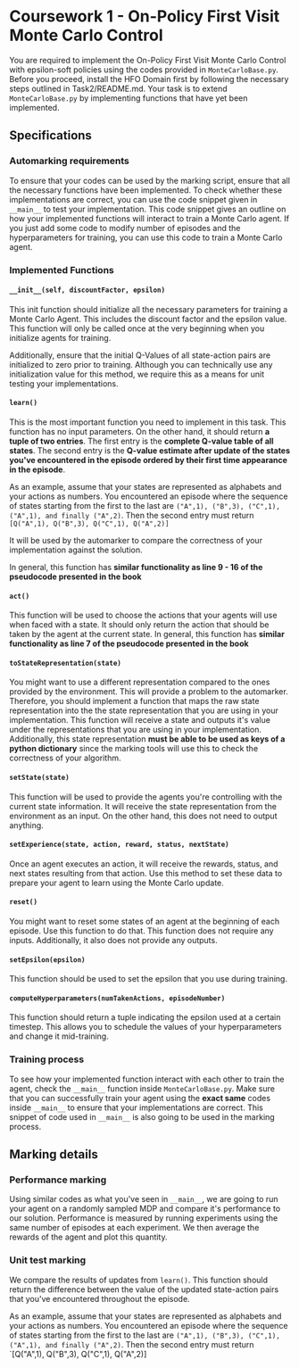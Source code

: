 # Coursework 1 - On-Policy First Visit Monte Carlo Control

You are required to implement the On-Policy First Visit Monte Carlo Control with epsilon-soft policies using the codes provided in `MonteCarloBase.py`. Before you proceed, install the HFO Domain first by following the necessary steps outlined in Task2/README.md. Your task is to extend `MonteCarloBase.py` by implementing functions that have yet been implemented.

## Specifications
### Automarking requirements
To ensure that your codes can be used by the marking script, ensure that all the necessary functions have been implemented. To check whether these implementations are correct, you can use the code snippet given in `__main__` to test your implementation. This code snippet gives an outline on how your implemented functions will interact to train a Monte Carlo agent. If you just add some code to modify number of episodes and the hyperparameters for training, you can use this code to train a Monte Carlo agent.

### Implemented Functions
#### `__init__(self, discountFactor, epsilon)`
This init function should initialize all the necessary parameters for training a Monte Carlo Agent. This includes the discount factor and the epsilon value. This function will only be called once at the very beginning when you initialize agents for training.

Additionally, ensure that the initial Q-Values of all state-action pairs are initialized to zero prior to training. Although you can technically use any initialization value for this method, we require this as a means for unit testing your implementations.

#### `learn()`
This is the most important function you need to implement in this task. This function has no input parameters. On the other hand, it should return **a tuple of two entries**. The first entry is the **complete Q-value table of all states**. The second entry is the **Q-value estimate after update of the states you've encountered in the episode ordered by their first time appearance in the episode**.

As an example, assume that your states are represented as alphabets and your actions as numbers. You encountered an episode where the sequence of states starting from the first to the last are `("A",1), ("B",3), ("C",1), ("A",1), and finally ("A",2)`. Then the second entry must return `[Q("A",1), Q("B",3), Q("C",1), Q("A",2)]`

It will be used by the automarker to compare the correctness of your implementation against the solution. 

In general, this function has **similar functionality as line 9 - 16 of the pseudocode presented in the book** 

#### `act()`
This function will be used to choose the actions that your agents will use when faced with a state. It should only return the action that should be taken by the agent at the current state. In general, this function has **similar functionality as line 7 of the pseudocode presented in the book** 

#### `toStateRepresentation(state)`
You might want to use a different representation compared to the ones provided by the environment. This will provide a problem to the automarker. Therefore, you should implement a function that maps the raw state representation into the the state representation that you are using in your implementation. This function will receive a state and outputs it's value under the representations that you are using in your implementation.  Additionally, this state representation **must be able to be used as keys of a python dictionary** since the marking tools will use this to check the correctness of your algorithm. 

#### `setState(state)`
This function will be used to provide the agents you're controlling with the current state information. It will receive the state representation from the environment as an input. On the other hand, this does not need to output anything.

#### `setExperience(state, action, reward, status, nextState)`
Once an agent executes an action, it will receive the rewards, status, and next states resulting from that action. Use this method to set these data to prepare your agent to learn using the Monte Carlo update.

#### `reset()`
You might want to reset some states of an agent at the beginning of each episode. Use this function to do that. This function does not require any inputs. Additionally, it also does not provide any outputs.

#### `setEpsilon(epsilon)`
This function should be used to set the epsilon that you use during training. 

#### `computeHyperparameters(numTakenActions, episodeNumber)`
This function should return a tuple indicating the epsilon used at a certain timestep. This allows you to schedule the values of your hyperparameters and change it mid-training.

### Training process
To see how your implemented function interact with each other to train the agent, check the `__main__` function inside `MonteCarloBase.py`. Make sure that you can successfully train your agent using the **exact same** codes inside `__main__` to ensure that your implementations are correct. This snippet of code used in `__main__` is also going to be used in the marking process.

## Marking details
### Performance marking
Using similar codes as what you've seen in `__main__`, we are going to run your agent on a randomly sampled MDP and compare it's performance to our solution. Performance is measured by running experiments using the same number of episodes at each experiment. We then average the rewards of the agent and plot this quantity.

### Unit test marking
We compare the results of updates from `learn()`. This function should return the difference between the value of the updated state-action pairs that you've encountered throughout the episode.

As an example, assume that your states are represented as alphabets and your actions as numbers. You encountered an episode where the sequence of states starting from the first to the last are `("A",1), ("B",3), ("C",1), ("A",1), and finally ("A",2)`. Then the second entry must return `[Q("A",1), Q("B",3), Q("C",1), Q("A",2)]
